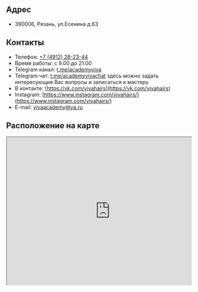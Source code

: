 ---
---
## Адрес
- 390006, Рязань, ул.Есенина д.63
## Контакты
- Телефон: [+7 (4912) 28-23-44]('tel:+74912282344')
- Время работы: с 9.00 до 21.00
- Telegram канал: [t.me/academyviva](t.me/academyviva)
- Telegram чат: [t.me/academyvivachat](t.me/academyvivachat) здесь можно задать интересующие Вас вопросы и записаться к мастеру
- В контакте: [https://vk.com/vivahairs](https://vk.com/vivahairs)
- Instagram: [https://www.instagram.com/vivahairs/](https://www.instagram.com/vivahairs/)
- Е-mail: [vivaacademy@ya.ru](mailto:vivaacademy@ya.ru)

## Расположение на карте

<div style="position:relative;overflow:hidden;" id="map-widget"><a href="https://yandex.ru/maps/org/viva/1122682558/?utm_medium=mapframe&amp;utm_source=maps" style="color:#eee;font-size:12px;position:absolute;top:0px;">Viva</a><a href="https://yandex.ru/maps/11/ryazan/category/hairdressers/184105812/?utm_medium=mapframe&amp;utm_source=maps" style="color:#eee;font-size:12px;position:absolute;top:14px;">Парикмахерская в Рязани</a><a href="https://yandex.ru/maps/11/ryazan/category/nail_studio/20476284572/?utm_medium=mapframe&amp;utm_source=maps" style="color:#eee;font-size:12px;position:absolute;top:28px;">Ногтевая студия в Рязани</a><iframe src="https://yandex.ru/map-widget/v1/-/CCUVQPfNlD" width="560" height="400" frameborder="1" allowfullscreen="true" style="position:relative;"></iframe></div>
